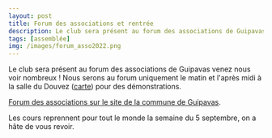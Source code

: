 ```yaml
---
layout: post
title: Forum des associations et rentrée
description: Le club sera présent au forum des associations de Guipavas venez nous voir nombreux ! Les cours reprennent la semaine du 5 septembre, on a hâte de vous revoir. 
tags: [assemblée]
img: /images/forum_asso2022.png
---
```


Le club sera présent au forum des associations de Guipavas venez nous voir nombreux ! Nous serons au forum uniquement le matin et l'après midi à la salle du Douvez ([carte](https://www.google.com/maps/place/Salle+Du+Douvez/@48.4149772,-4.3516743,17.75z/data=!4m12!1m6!3m5!1s0x4816b13dc52de413:0xd2971dd8c40ca1e8!2sSalle+Du+Douvez!8m2!3d48.414921!4d-4.3503759!3m4!1s0x4816b13dc52de413:0xd2971dd8c40ca1e8!8m2!3d48.414921!4d-4.3503759)) pour des démonstrations.

[Forum des associations sur le site de la commune de Guipavas](https://guipavas.bzh/pages-speciales/fonctionnalites/agenda-133/forum-des-associations-2441.html?cHash=53022821c6121e2ad05a9db962539e14).

Les cours reprennent pour tout le monde la semaine du 5 septembre, on a hâte de vous revoir.
